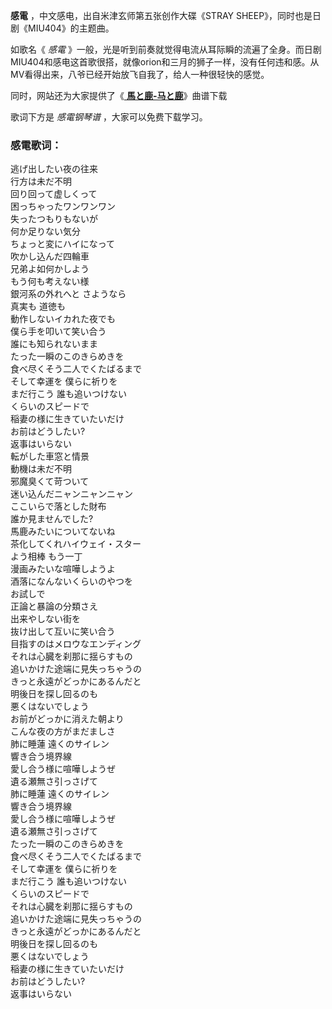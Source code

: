 

**感電** ，中文感电，出自米津玄师第五张创作大碟《STRAY SHEEP》，同时也是日剧《MIU404》的主题曲。

如歌名《 _感電_
》一般，光是听到前奏就觉得电流从耳际瞬的流遍了全身。而日剧MIU404和感电这首歌很搭，就像orion和三月的狮子一样，没有任何违和感。从
MV看得出来，八爷已经开始放飞自我了，给人一种很轻快的感觉。

同时，网站还为大家提供了《[ **馬と鹿-马と鹿**](Music-11907-馬と鹿-马と鹿-比赛完毕主题曲.html "馬と鹿-马と鹿")》曲谱下载

歌词下方是 _感電钢琴谱_ ，大家可以免费下载学习。

### 感電歌词：

逃げ出したい夜の往来  
行方は未だ不明  
回り回って虚しくって  
困っちゃったワンワンワン  
失ったつもりもないが  
何か足りない気分  
ちょっと変にハイになって  
吹かし込んだ四輪車  
兄弟よ如何かしよう  
もう何も考えない様  
銀河系の外れへと さようなら  
真実も 道徳も  
動作しないイカれた夜でも  
僕ら手を叩いて笑い合う  
誰にも知られないまま  
たった一瞬のこのきらめきを  
食べ尽くそう二人でくたばるまで  
そして幸運を 僕らに祈りを  
まだ行こう 誰も追いつけない  
くらいのスピードで  
稲妻の様に生きていたいだけ  
お前はどうしたい?  
返事はいらない  
転がした車窓と情景  
動機は未だ不明  
邪魔臭くて苛ついて  
迷い込んだニャンニャンニャン  
ここいらで落とした財布  
誰か見ませんでした?  
馬鹿みたいについてないね  
茶化してくれハイウェイ・スター  
よう相棒 もう一丁  
漫画みたいな喧嘩しようよ  
酒落になんないくらいのやつを  
お試しで  
正論と暴論の分類さえ  
出来やしない街を  
抜け出して互いに笑い合う  
目指すのはメロウなエンディング  
それは心臓を刹那に揺らすもの  
追いかけた途端に見失っちゃうの  
きっと永遠がどっかにあるんだと  
明後日を探し回るのも  
悪くはないでしょう  
お前がどっかに消えた朝より  
こんな夜の方がまだましさ  
肺に睡蓮 遠くのサイレン  
響き合う境界線  
愛し合う様に喧嘩しようぜ  
遺る瀬無さ引っさげて  
肺に睡蓮 遠くのサイレン  
響き合う境界線  
愛し合う様に喧嘩しようぜ  
遺る瀬無さ引っさげて  
たった一瞬のこのきらめきを  
食べ尽くそう二人でくたばるまで  
そして幸運を 僕らに祈りを  
まだ行こう 誰も追いつけない  
くらいのスピードで  
それは心臓を刹那に揺らすもの  
追いかけた途端に見失っちゃうの  
きっと永遠がどっかにあるんだと  
明後日を探し回るのも  
悪くはないでしょう  
稲妻の様に生きていたいだけ  
お前はどうしたい?  
返事はいらない

